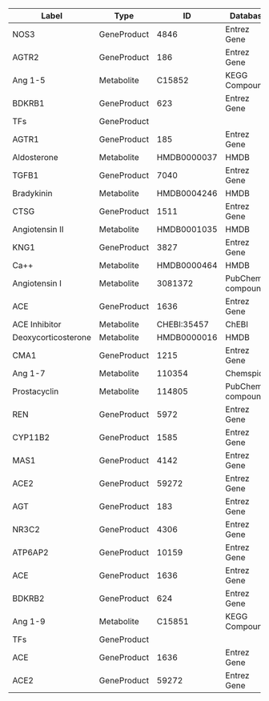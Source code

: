 | Label | Type | ID | Database |
| ---- | ---- | ---- | ---- |
|NOS3 | GeneProduct | 4846 | Entrez Gene |
|AGTR2 | GeneProduct | 186 | Entrez Gene |
|Ang 1-5 | Metabolite | C15852 | KEGG Compound |
|BDKRB1 | GeneProduct | 623 | Entrez Gene |
|TFs | GeneProduct |  |  |
|AGTR1 | GeneProduct | 185 | Entrez Gene |
|Aldosterone | Metabolite | HMDB0000037 | HMDB |
|TGFB1 | GeneProduct | 7040 | Entrez Gene |
|Bradykinin | Metabolite | HMDB0004246 | HMDB |
|CTSG | GeneProduct | 1511 | Entrez Gene |
|Angiotensin II | Metabolite | HMDB0001035 | HMDB |
|KNG1 | GeneProduct | 3827 | Entrez Gene |
|Ca++ | Metabolite | HMDB0000464 | HMDB |
|Angiotensin I | Metabolite | 3081372 | PubChem-compound |
|ACE | GeneProduct | 1636 | Entrez Gene |
|ACE Inhibitor | Metabolite | CHEBI:35457 | ChEBI |
|Deoxycorticosterone | Metabolite | HMDB0000016 | HMDB |
|CMA1 | GeneProduct | 1215 | Entrez Gene |
|Ang 1-7 | Metabolite | 110354 | Chemspider |
|Prostacyclin | Metabolite | 114805 | PubChem-compound |
|REN | GeneProduct | 5972 | Entrez Gene |
|CYP11B2 | GeneProduct | 1585 | Entrez Gene |
|MAS1 | GeneProduct | 4142 | Entrez Gene |
|ACE2 | GeneProduct | 59272 | Entrez Gene |
|AGT | GeneProduct | 183 | Entrez Gene |
|NR3C2 | GeneProduct | 4306 | Entrez Gene |
|ATP6AP2 | GeneProduct | 10159 | Entrez Gene |
|ACE | GeneProduct | 1636 | Entrez Gene |
|BDKRB2 | GeneProduct | 624 | Entrez Gene |
|Ang 1-9 | Metabolite | C15851 | KEGG Compound |
|TFs | GeneProduct |  |  |
|ACE | GeneProduct | 1636 | Entrez Gene |
|ACE2 | GeneProduct | 59272 | Entrez Gene |

